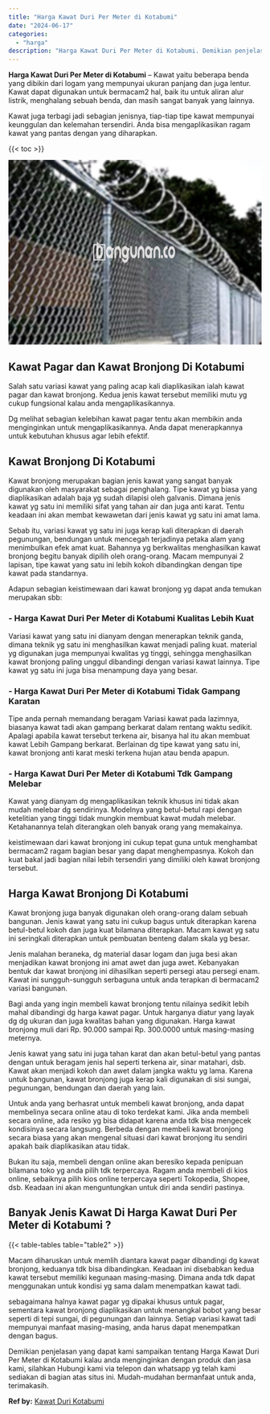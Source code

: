```yaml
---
title: "Harga Kawat Duri Per Meter di Kotabumi"
date: "2024-06-17"
categories: 
  - "harga"
description: "Harga Kawat Duri Per Meter di Kotabumi. Demikian penjelasan yang dapat kami sampaikan tentang Harga Kawat Duri Per Meter di Kotabumi kalau anda menginginkan..."
---
```


**Harga Kawat Duri Per Meter di Kotabumi** – Kawat yaitu beberapa benda yang dibikin dari logam yang mempunyai ukuran panjang dan juga lentur. Kawat dapat digunakan untuk bermacam2 hal, baik itu untuk aliran alur listrik, menghalang sebuah benda, dan masih sangat banyak yang lainnya.

Kawat juga terbagi jadi sebagian jenisnya, tiap-tiap tipe kawat mempunyai keunggulan dan kelemahan tersendiri. Anda bisa mengaplikasikan ragam kawat yang pantas dengan yang diharapkan.

{{< toc >}}

![Harga Kawat Duri Per Meter di Kotabumi](/images/jual-kawat-murah05.png)

## Kawat Pagar dan Kawat Bronjong Di Kotabumi

Salah satu variasi kawat yang paling acap kali diaplikasikan ialah kawat pagar dan kawat bronjong. Kedua jenis kawat tersebut memiliki mutu yg cukup fungsional kalau anda mengaplikasikannya.

Dg melihat sebagian kelebihan kawat pagar tentu akan membikin anda menginginkan untuk mengaplikasikannya. Anda dapat menerapkannya untuk kebutuhan khusus agar lebih efektif.

## Kawat Bronjong Di Kotabumi

Kawat bronjong merupakan bagian jenis kawat yang sangat banyak digunakan oleh masyarakat sebagai penghalang. Tipe kawat yg biasa yang diaplikasikan adalah baja yg sudah dilapisi oleh galvanis. Dimana jenis kawat yg satu ini memiliki sifat yang tahan air dan juga anti karat. Tentu keadaan ini akan membat kewawetan dari jenis kawat yg satu ini amat lama.

Sebab itu, variasi kawat yg satu ini juga kerap kali diterapkan di daerah pegunungan, bendungan untuk mencegah terjadinya petaka alam yang menimbulkan efek amat kuat. Bahannya yg berkwalitas menghasilkan kawat bronjong begitu banyak dipilih oleh orang-orang. Macam mempunyai 2 lapisan, tipe kawat yang satu ini lebih kokoh dibandingkan dengan tipe kawat pada standarnya.

Adapun sebagian keistimewaan dari kawat bronjong yg dapat anda temukan merupakan sbb:

### \- Harga Kawat Duri Per Meter di Kotabumi Kualitas Lebih Kuat

Variasi kawat yang satu ini dianyam dengan menerapkan teknik ganda, dimana teknik yg satu ini menghasilkan kawat menjadi paling kuat. material yg digunakan juga mempunyai kwalitas yg tinggi, sehingga menghasilkan kawat bronjong paling unggul dibandingi dengan variasi kawat lainnya. Tipe kawat yg satu ini juga bisa menampung daya yang besar.

### \- Harga Kawat Duri Per Meter di Kotabumi Tidak Gampang Karatan

Tipe anda pernah memandang beragam Variasi kawat pada lazimnya, biasanya kawat tadi akan gampang berkarat dalam rentang waktu sedikit. Apalagi apabila kawat tersebut terkena air, bisanya hal itu akan membuat kawat Lebih Gampang berkarat. Berlainan dg tipe kawat yang satu ini, kawat bronjong anti karat meski terkena hujan atau benda apapun.

### \- Harga Kawat Duri Per Meter di Kotabumi Tdk Gampang Melebar

Kawat yang dianyam dg mengaplikasikan teknik khusus ini tidak akan mudah melebar dg sendirinya. Modelnya yang betul-betul rapi dengan ketelitian yang tinggi tidak mungkin membuat kawat mudah melebar. Ketahanannya telah diterangkan oleh banyak orang yang memakainya.

keistimewaan dari kawat bronjong ini cukup tepat guna untuk menghambat bermacam2 ragam bagian besar yang dapat menghempasnya. Kokoh dan kuat bakal jadi bagian nilai lebih tersendiri yang dimiliki oleh kawat bronjong tersebut.

## Harga Kawat Bronjong Di Kotabumi

Kawat bronjong juga banyak digunakan oleh orang-orang dalam sebuah bangunan. Jenis kawat yang satu ini cukup bagus untuk diterapkan karena betul-betul kokoh dan juga kuat bilamana diterapkan. Macam kawat yg satu ini seringkali diterapkan untuk pembuatan benteng dalam skala yg besar.

Jenis malahan beraneka, dg material dasar logam dan juga besi akan menjadikan kawat bronjong ini amat awet dan juga awet. Kebanyakan bentuk dar kawat bronjong ini dihasilkan seperti persegi atau persegi enam. Kawat ini sungguh-sungguh serbaguna untuk anda terapkan di bermacam2 variasi bangunan.

Bagi anda yang ingin membeli kawat bronjong tentu nilainya sedikit lebih mahal dibandingi dg harga kawat pagar. Untuk harganya diatur yang layak dg dg ukuran dan juga kwalitas bahan yang digunakan. Harga kawat bronjong muli dari Rp. 90.000 sampai Rp. 300.0000 untuk masing-masing meternya.

Jenis kawat yang satu ini juga tahan karat dan akan betul-betul yang pantas dengan untuk beragam jenis hal seperti terkena air, sinar matahari, dsb. Kawat akan menjadi kokoh dan awet dalam jangka waktu yg lama. Karena untuk bangunan, kawat bronjong juga kerap kali digunakan di sisi sungai, pegunungan, bendungan dan daerah yang lain.

Untuk anda yang berhasrat untuk membeli kawat bronjong, anda dapat membelinya secara online atau di toko terdekat kami. Jika anda membeli secara online, ada resiko yg bisa didapat karena anda tdk bisa mengecek kondisinya secara langsung. Berbeda dengan membeli kawat bronjong secara biasa yang akan mengenal situasi dari kawat bronjong itu sendiri apakah baik diaplikasikan atau tidak.

Bukan itu saja, membeli dengan online akan beresiko kepada penipuan bilamana toko yg anda pilih tdk terpercaya. Ragam anda membeli di kios online, sebaiknya pilih kios online terpercaya seperti Tokopedia, Shopee, dsb. Keadaan ini akan menguntungkan untuk diri anda sendiri pastinya.

## Banyak Jenis Kawat Di Harga Kawat Duri Per Meter di Kotabumi ?

{{< table-tables table="table2" >}}

Macam diharuskan untuk memlih diantara kawat pagar dibandingi dg kawat bronjong, keduanya tdk bisa dibandingkan. Keadaan ini disebabkan kedua kawat tersebut memiliki kegunaan masing-masing. Dimana anda tdk dapat menggunakan untuk kondisi yg sama dalam menempatkan kawat tadi.

sebagaimana halnya kawat pagar yg dipakai khusus untuk pagar, sementara kawat bronjong diaplikasikan untuk menangkal bobot yang besar seperti di tepi sungai, di pegunungan dan lainnya. Setiap variasi kawat tadi mempunyai manfaat masing-masing, anda harus dapat menempatkan dengan bagus.

Demikian penjelasan yang dapat kami sampaikan tentang Harga Kawat Duri Per Meter di Kotabumi kalau anda menginginkan dengan produk dan jasa kami, silahkan Hubungi kami via telepon dan whatsapp yg telah kami sediakan di bagian atas situs ini. Mudah-mudahan bermanfaat untuk anda, terimakasih.

**Ref by:** [Kawat Duri Kotabumi](https://id.wikipedia.org/wiki/Kawat)
